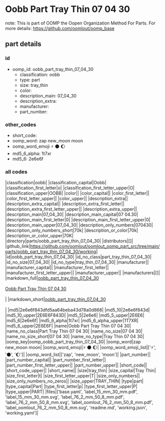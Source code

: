 # Oobb Part Tray Thin 07 04 30  

note: This is part of OOMP the Oopen Organization Method For Parts. For more details: https://github.com/oomlout/oomp_base

##  part details





### id
* oomp_id: oobb_part_tray_thin_07_04_30
  * classification: oobb
  * type: part
  * size: tray_thin
  * color: 
  * description_main: 07_04_30
  * description_extra: 
  * manufacturer: 
  * part_number: 

### other_codes
* short_code: 
* oomp_word: zap new_moon moon
* oomp_word_emoji :zap: :new_moon: :moon:
* md5_6_alpha: 1t7xr
* md5_6: 2e6e6f

### all codes 
|classification|oobb|
|classification_capital|Oobb|
|classification_first_letter|o|
|classification_first_letter_upper|O|
|classification_upper|OOBB|
|color||
|color_capital||
|color_first_letter||
|color_first_letter_upper||
|color_upper||
|description_extra||
|description_extra_capital||
|description_extra_first_letter||
|description_extra_first_letter_upper||
|description_extra_upper||
|description_main|07_04_30|
|description_main_capital|07 04.30|
|description_main_first_letter|0|
|description_main_first_letter_upper|0|
|description_main_upper|07_04_30|
|description_only_numbers|070430|
|description_only_numbers_short|70k|
|description_or_color|70k|
|description_or_color_upper|70K|
|directory|parts/oobb_part_tray_thin_07_04_30|
|distributors|[]|
|github_link|https://github.com/oomlout/oomlout_oomp_part_src/tree/main/parts/oobb_part_tray_thin_07_04_30/working|
|id|oobb_part_tray_thin_07_04_30|
|id_no_class|part_tray_thin_07_04_30|
|id_no_size|07_04_30|
|id_no_type|tray_thin_07_04_30|
|manufacturer||
|manufacturer_capital||
|manufacturer_first_letter||
|manufacturer_first_letter_upper||
|manufacturer_upper||
|manufacturers|[]|
|markdown_full|[oobb_part_tray_thin_07_04_30](https://github.com/oomlout/oomlout_oomp_part_src/tree/main/parts/oobb_part_tray_thin_07_04_30/working)<br>[](https://github.com/oomlout/oomlout_oomp_part_src/tree/main/parts/oobb_part_tray_thin_07_04_30/working)<br>[Oobb Part Tray Thin 07 04 30](https://github.com/oomlout/oomlout_oomp_part_src/tree/main/parts/oobb_part_tray_thin_07_04_30/working)<br><br>|
|markdown_short|[oobb_part_tray_thin_07_04_30](https://github.com/oomlout/oomlout_oomp_part_src/tree/main/parts/oobb_part_tray_thin_07_04_30/working)<br><br>|
|md5|2e6e6f843dfd5aa64beba43d78a0d868|
|md5_10|2e6e6f843d|
|md5_10_upper|2E6E6F843D|
|md5_5|2e6e6|
|md5_5_upper|2E6E6|
|md5_6|2e6e6f|
|md5_6_alpha|1t7xr|
|md5_6_alpha_upper|1T7XR|
|md5_6_upper|2E6E6F|
|name|Oobb Part Tray Thin 07 04 30|
|name_no_class|Part Tray Thin 07 04 30|
|name_no_size|07 04 30|
|name_no_size_short|07 04 30|
|name_no_type|Tray Thin 07 04 30|
|oomp_key|oomp_oobb_part_tray_thin_07_04_30|
|oomp_word|zap new_moon moon|
|oomp_word_emoji|:zap: :new_moon: :moon:|
|oomp_word_emoji_list|[':zap:', ':new_moon:', ':moon:']|
|oomp_word_list|['zap', 'new_moon', 'moon']|
|part_number||
|part_number_capital||
|part_number_first_letter||
|part_number_first_letter_upper||
|part_number_upper||
|short_code||
|short_code_upper||
|short_name||
|size|tray_thin|
|size_capital|Tray Thin|
|size_first_letter|t|
|size_first_letter_upper|T|
|size_only_numbers||
|size_only_numbers_no_zeros||
|size_upper|TRAY_THIN|
|type|part|
|type_capital|Part|
|type_first_letter|p|
|type_first_letter_upper|P|
|type_upper|PART|
|files|['base.yaml', 'label_15_mm_30_mm.pdf', 'label_15_mm_30_mm.svg', 'label_76_2_mm_50_8_mm.pdf', 'label_76_2_mm_50_8_mm.svg', 'label_oomlout_76_2_mm_50_8_mm.pdf', 'label_oomlout_76_2_mm_50_8_mm.svg', 'readme.md', 'working.json', 'working.yaml']|

